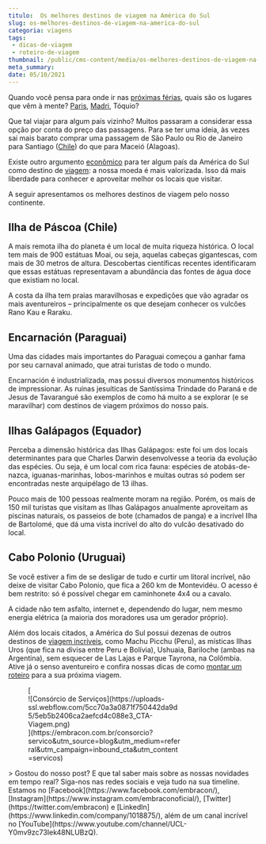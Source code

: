 ```yaml
---
titulo:  Os melhores destinos de viagem na América do Sul
slug: os-melhores-destinos-de-viagem-na-america-do-sul
categoria: viagens
tags:
 - dicas-de-viagem
 - roteiro-de-viagem
thumbnail: /public/cms-content/media/os-melhores-destinos-de-viagem-na-america-do-sul.png
meta_summary: 
date: 05/10/2021
---
```

Quando você pensa para onde ir nas [próximas férias](https://www.embracon.com.br/blog/top-5-destinos-de-ferias-escolha-sua-proxima-viagem-pelo-brasil), quais são os lugares que vêm à mente? [Paris](https://www.embracon.com.br/blog/5-razoes-para-viajar-para-paris), [Madri](https://www.embracon.com.br/blog/5-motivos-pelos-quais-voce-deve-viajar-para-a-espanha), Tóquio?

Que tal viajar para algum país vizinho? Muitos passaram a considerar essa opção por conta do preço das passagens. Para se ter uma ideia, às vezes sai mais barato comprar uma passagem de São Paulo ou Rio de Janeiro para Santiago ([Chile](https://www.embracon.com.br/blog/4-razoes-para-conhecer-o-chile-nas-suas-ferias)) do que para Maceió (Alagoas).

Existe outro argumento [econômico](https://www.embracon.com.br/blog/viagem-economica-confira-nossas-dicas-para-viajar-com-pouco-dinheiro) para ter algum país da América do Sul como destino de [viagem](https://www.embracon.com.br/blog/5-dicas-incriveis-para-planejar-uma-viagem-romantica): a nossa moeda é mais valorizada. Isso dá mais liberdade para conhecer e aproveitar melhor os locais que visitar.

A seguir apresentamos os melhores destinos de viagem pelo nosso continente.

Ilha de Páscoa (Chile)
----------------------

A mais remota ilha do planeta é um local de muita riqueza histórica. O local tem mais de 900 estátuas Moai, ou seja, aquelas cabeças gigantescas, com mais de 30 metros de altura. Descobertas científicas recentes identificaram que essas estátuas representavam a abundância das fontes de água doce que existiam no local.

A costa da ilha tem praias maravilhosas e expedições que vão agradar os mais aventureiros – principalmente os que desejam conhecer os vulcões Rano Kau e Raraku.

Encarnación (Paraguai)
----------------------

Uma das cidades mais importantes do Paraguai começou a ganhar fama por seu carnaval animado, que atrai turistas de todo o mundo.

Encarnación é industrializada, mas possui diversos monumentos históricos de impressionar. As ruínas jesuíticas de Santíssima Trindade do Paraná e de Jesus de Tavarangué são exemplos de como há muito a se explorar (e se maravilhar) com destinos de viagem próximos do nosso país.

Ilhas Galápagos (Equador)
-------------------------

Perceba a dimensão histórica das Ilhas Galápagos: este foi um dos locais determinantes para que Charles Darwin desenvolvesse a teoria da evolução das espécies. Ou seja, é um local com rica fauna: espécies de atobás-de-nazca, iguanas-marinhas, lobos-marinhos e muitas outras só podem ser encontradas neste arquipélago de 13 ilhas.

Pouco mais de 100 pessoas realmente moram na região. Porém, os mais de 150 mil turistas que visitam as Ilhas Galápagos anualmente aproveitam as piscinas naturais, os passeios de bote (chamados de panga) e a incrível Ilha de Bartolomé, que dá uma vista incrível do alto do vulcão desativado do local.

Cabo Polonio (Uruguai)
----------------------

Se você estiver a fim de se desligar de tudo e curtir um litoral incrível, não deixe de visitar Cabo Polonio, que fica a 260 km de Montevidéu. O acesso é bem restrito: só é possível chegar em caminhonete 4x4 ou a cavalo.

A cidade não tem asfalto, internet e, dependendo do lugar, nem mesmo energia elétrica (a maioria dos moradores usa um gerador próprio).

Além dos locais citados, a América do Sul possui dezenas de outros destinos de [viagem incríveis](https://www.embracon.com.br/blog/lua-de-mel-sem-cliches-4-destinos-alternativos-para-o-casal), como Machu Picchu (Peru), as místicas Ilhas Uros (que fica na divisa entre Peru e Bolívia), Ushuaia, Bariloche (ambas na Argentina), sem esquecer de Las Lajas e Parque Tayrona, na Colômbia. Ative já o senso aventureiro e confira nossas dicas de como [montar um roteiro](https://www.embracon.com.br/blog/saiba-como-montar-um-roteiro-de-viagem-em-7-passos) para a sua próxima viagem.

<figure class="w-richtext-figure-type-image w-richtext-align-center" style="max-width:310px">[<div>![Consórcio de Serviços](https://uploads-ssl.webflow.com/5cc70a3a0871f750442da9d5/5eb5b2406ca2aefcd4c088e3_CTA-Viagem.png)</div>](https://embracon.com.br/consorcio?servico&utm_source=blog&utm_medium=referral&utm_campaign=inbound_cta&utm_content=servicos)</figure>> Gostou do nosso post? E que tal saber mais sobre as nossas novidades em tempo real? Siga-nos nas redes sociais e veja tudo na sua timeline. Estamos no [Facebook](https://www.facebook.com/embracon/), [Instagram](https://www.instagram.com/embraconoficial/), [Twitter](https://twitter.com/embracon) e [LinkedIn](https://www.linkedin.com/company/1018875/), além de um canal incrível no [YouTube](https://www.youtube.com/channel/UCL-Y0mv9zc73Iek48NLUBzQ).
